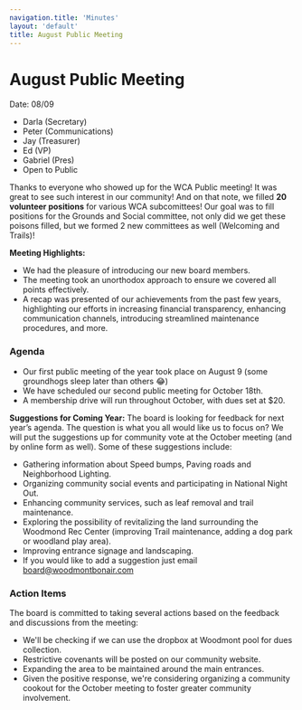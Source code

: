 ```yaml
---
navigation.title: 'Minutes'
layout: 'default'
title: August Public Meeting
---
```


# August Public Meeting

Date: 08/09

- Darla (Secretary)
- Peter (Communications)
- Jay (Treasurer)
- Ed (VP)
- Gabriel (Pres)
- Open to Public

Thanks to everyone who showed up for the WCA Public meeting! It was great to see such interest in our community! And on that note, we filled **20 volunteer positions** for various WCA subcomittees! Our goal was to fill positions for the Grounds and Social committee, not only did we get these poisons filled, but we formed 2 new committees as well (Welcoming and Trails)!

**Meeting Highlights:**

* We had the pleasure of introducing our new board members.
* The meeting took an unorthodox approach to ensure we covered all points effectively.
* A recap was presented of our achievements from the past few years, highlighting our efforts in increasing financial transparency, enhancing communication channels, introducing streamlined maintenance procedures, and more.

### Agenda

* Our first public meeting of the year took place on August 9 (some groundhogs sleep later than others 😂)
* We have scheduled our second public meeting for October 18th.
* A membership drive will run throughout October, with dues set at $20.

**Suggestions for Coming Year:** The board is looking for feedback for next year’s agenda. The question is what you all would like us to focus on? We will put the suggestions up for community vote at the October meeting (and by online form as well). Some of these suggestions include:

* Gathering information about Speed bumps, Paving roads and Neighborhood Lighting.
* Organizing community social events and participating in National Night Out.
* Enhancing community services, such as leaf removal and trail maintenance.
* Exploring the possibility of revitalizing the land surrounding the Woodmond Rec Center (improving Trail maintenance, adding a dog park or woodland play area).
* Improving entrance signage and landscaping.
* If you would like to add a suggestion just email board@woodmontbonair.com

### Action Items

The board is committed to taking several actions based on the feedback and discussions from the meeting:

* We'll be checking if we can use the dropbox at Woodmont pool for dues collection.
* Restrictive covenants will be posted on our community website.
* Expanding the area to be maintained around the main entrances. 
* Given the positive response, we're considering organizing a community cookout for the October meeting to foster greater community involvement.
